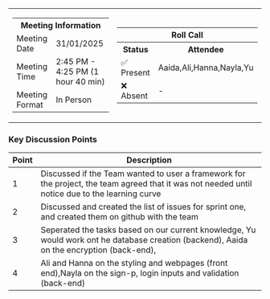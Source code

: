 <table align="center" cellspacing="0" cellpadding="0">
  <tr>
    <td>
      <table>
        <tr>
          <th colspan="2">Meeting Information</th>
        </tr>
        <tr>
          <td>Meeting Date</td>
          <td>31/01/2025</td>
        </tr>
        <tr>
          <td>Meeting Time</td>
          <td>2:45 PM - 4:25 PM (1 hour 40 min)</td>
        </tr>
        <tr>
          <td>Meeting Format</td>
          <td>In Person</td>
        </tr>
      </table>
    </td>
    <td>
      <table align="center">
        <tr>
          <th colspan="2">Roll Call</th>
        </tr>
        <tr>
          <th>Status</th>
          <th>Attendee</th>
        </tr>
        <tr>
          <td>✅ Present</td>
          <td>Aaida,Ali,Hanna,Nayla,Yu</td>
        </tr>
        <tr>
          <td>❌ Absent</td>
          <td>-</td>
        </tr>
      </table>
    </td>
  </tr>
</table>

### Key Discussion Points

| Point | Description                                                                                                                                             |
| ----- | ------------------------------------------------------------------------------------------------------------------------------------------------------- |
| 1     | Discussed if the Team wanted to user a framework for the project, the team agreed that it was not needed until notice due to the learning curve         |
| 2     | Discussed and created the list of issues for sprint one, and created them on github with the team                                                       |
| 3     | Seperated the tasks based on our current knowledge, Yu would work ont he database creation (backend), Aaida on the encryption (back-end),               |
| 4     | Ali and Hanna on the styling and webpages (front end),Nayla on the sign-p, login inputs and validation (back-end)                                       |

